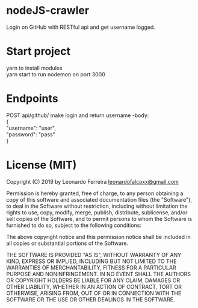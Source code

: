 # nodeJS-crawler
Login on GitHub with RESTful api and get username logged.

# Start project
yarn to install modules <br/>
yarn start to run nodemon on port 3000

# Endpoints
POST api/github/ make login and return username
-body: <br/>
{<br/>
	"username": "user",<br/>
	"password": "pass"<br/>
}

# License (MIT)
Copyright (C) 2019 by Leonardo Ferreira leonardofalcoxx@gmail.com

Permission is hereby granted, free of charge, to any person obtaining a copy of this software and associated documentation files (the "Software"), to deal in the Software without restriction, including without limitation the rights to use, copy, modify, merge, publish, distribute, sublicense, and/or sell copies of the Software, and to permit persons to whom the Software is furnished to do so, subject to the following conditions:

The above copyright notice and this permission notice shall be included in all copies or substantial portions of the Software.

THE SOFTWARE IS PROVIDED "AS IS", WITHOUT WARRANTY OF ANY KIND, EXPRESS OR IMPLIED, INCLUDING BUT NOT LIMITED TO THE WARRANTIES OF MERCHANTABILITY, FITNESS FOR A PARTICULAR PURPOSE AND NONINFRINGEMENT. IN NO EVENT SHALL THE AUTHORS OR COPYRIGHT HOLDERS BE LIABLE FOR ANY CLAIM, DAMAGES OR OTHER LIABILITY, WHETHER IN AN ACTION OF CONTRACT, TORT OR OTHERWISE, ARISING FROM, OUT OF OR IN CONNECTION WITH THE SOFTWARE OR THE USE OR OTHER DEALINGS IN THE SOFTWARE.
